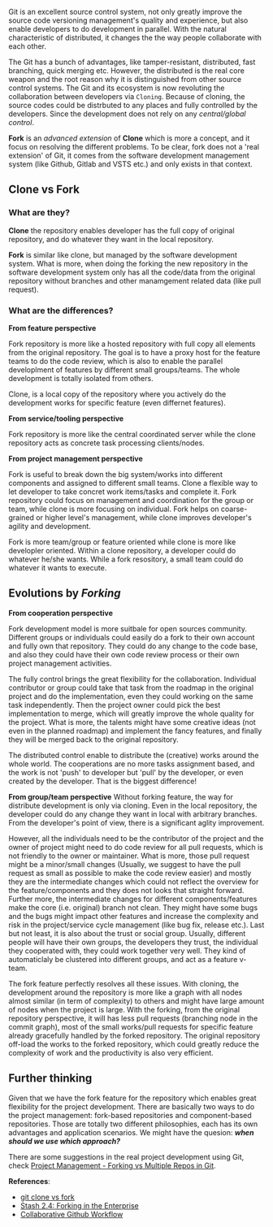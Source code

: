 Git is an excellent source control system, not only greatly improve the source code versioning management's quality and experience, but also enable developers to do development in parallel. With the natural characteristic of distributed, it changes the the way people collaborate with each other.

The Git has a bunch of advantages, like tamper-resistant, distributed, fast branching, quick merging etc. However, the distributed is the real core weapon and the root reason why it is distinguished from other source control systems. The Git and its ecosystem is now revoluting the collaboration between developers via `Cloning`. Because of cloning, the source codes could be distrbuted to any places and fully controlled by the developers. Since the development does not rely on any *central/global control*.

**Fork** is an *advanced extension* of **Clone** which is more a concept, and it focus on resolving the different problems. To be clear, fork does not a 'real extension' of Git, it comes from the software development management system (like Github, Gitlab and VSTS etc.) and only exists in that context.

## Clone vs Fork
### What are they?
**Clone** the repository enables developer has the full copy of original repository, and do whatever they want in the local repository.

**Fork** is similar like clone, but managed by the software development system. What is more, when doing the forking the new repository in the software development system only has all the code/data from the original repository without branches and other manamgement related data (like pull request). 

### What are the differences?
**From feature perspective**

Fork repository is more like a hosted repository with full copy all elements from the original repository. The goal is to have a proxy host for the feature teams to do the code review, which is also to enable the parallel developlment of features by different small groups/teams. The whole development is totally isolated from others.

Clone, is a local copy of the repository where you actively do the development works for specific feature (even differnet features).

**From service/tooling perspective**

Fork repository is more like the central coordinated server while the clone repository acts as concrete task processing clients/nodes.

**From project management perspective**

Fork is useful to break down the big system/works into different components and assigned to different small teams. Clone a flexible way to let developer to take concret work items/tasks and complete it. Fork repository could focus on management and coordination for the group or team, while clone is more focusing on individual. Fork helps on coarse-grained or higher level's management, while clone improves developer's agility and development.

Fork is more team/group or feature oriented while clone is more like developler oriented. Within a clone repository, a developer could do whatever he/she wants. While a fork resository, a small team could do whatever it wants to execute.

## Evolutions by *Forking*
**From cooperation perspective**

Fork development model is more suitbale for open sources community. Different groups or individuals could easily do a fork to their own account and fully own that repository. They could do any change to the code base, and also they could have their own code review process or their own project management activities. 

The fully control brings the great flexibility for the collaboration. Individual contributor or group could take that task from the roadmap in the original project and do the implementation, even they could working on the same task independently. Then the project owner could pick the best implementation to merge, which will greatly improve the whole quality for the project. What is more, the talents might have some creative ideas (not even in the planned roadmap) and implement the fancy features, and finally they will be merged back to the original repository.

The distributed control enable to distribute the (creative) works around the whole world. The cooperations are no more tasks assignment based, and the work is not 'push' to developer but 'pull' by the developer, or even created by the developer. That is the biggest difference!

**From group/team perspective**
Without forking feature, the way for distribute development is only via cloning. Even in the local repository, the developer could do any change they want in local with arbitrary branches. From the developer's point of view, there is a significant aglity improvement. 

However, all the individuals need to be the contributor of the project and the owner of project might need to do code review for all pull requests, which is not friendly to the owner or maintainer. What is more, those pull request might be a minor/small changes (Usually, we suggest to have the pull request as small as possible to make the code review easier) and mostly they are the intermediate changes which could not reflect the overview for the feature/components and they does not looks that straight forward. Further more, the intermediate changes for different components/features make the core (i.e. original) branch not clean. They might have some bugs and the bugs might impact other features and increase the complexity and risk in the project/service cycle management (like bug fix, release etc.). Last but not least, it is also about the trust or social group. Usually, different people will have their own groups, the developers they trust, the individual they cooperated with, they could work together very well. They kind of automaticlaly be clustered into different groups, and act as a feature v-team.

The fork feature perfectly resolves all these issues. With cloning, the development around the repository is more like a graph with all nodes almost similar (in term of complexity) to others and might have large amount of nodes when the project is large. With the forking, from the original repository perspective, it will has less pull requests (branching node in the commit graph), most of the small works/pull requests for specific feature already gracefully handled by the forked repository. The original repository off-load the works to the forked repository, which could greatly reduce the complexity of work and the productivity is also very efficient.

## Further thinking
Given that we have the fork feature for the repository which enables great flexibility for the project development. There are basically two ways to do the project management: fork-based repositories and component-based repositories. Those are totally two different philosophies, each has its own advantages and application scenarios. We might have the quesion: ***when should we use which approach?***

There are some suggestions in the real project development using Git, check [Project Management - Forking vs Multiple Repos in Git](git-forking-vs-multiple-repos.md).

**References**:
* [git clone vs fork](http://bryanpendleton.blogspot.com/2014/07/git-clone-vs-fork.html)
* [Stash 2.4: Forking in the Enterprise](https://www.atlassian.com/blog/archives/stash-git-forking-development-workflow)
* [Collaborative Github Workflow](http://www.eqqon.com/index.php/Collaborative_Github_Workflow)